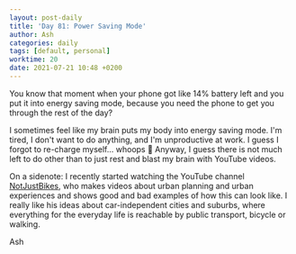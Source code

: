 ```yaml
---
layout: post-daily
title: 'Day 81: Power Saving Mode'
author: Ash
categories: daily
tags: [default, personal]
worktime: 20
date: 2021-07-21 10:48 +0200
---
```

You know that moment when your phone got like 14% battery left and you put it into energy saving mode, because you need the phone to get you through the rest of the day?

I sometimes feel like my brain puts my body into energy saving mode. I'm tired, I don't want to do anything, and I'm unproductive at work. I guess I forgot to re-charge myself... whoops 🥴 Anyway, I guess there is not much left to do other than to just rest and blast my brain with YouTube videos.

On a sidenote: I recently started watching the YouTube channel [NotJustBikes](https://www.youtube.com/c/NotJustBikes), who makes videos about urban planning and urban experiences and shows good and bad examples of how this can look like. I really like his ideas about car-independent cities and suburbs, where everything for the everyday life is reachable by public transport, bicycle or walking. 

Ash
